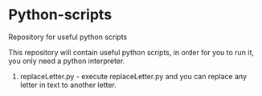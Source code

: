 # Python-scripts
Repository for useful python scripts

This repository will contain useful python scripts, in order for you to run it, you only need a python interpreter.

1. replaceLetter.py - execute replaceLetter.py and you can replace any letter in text to another letter.
